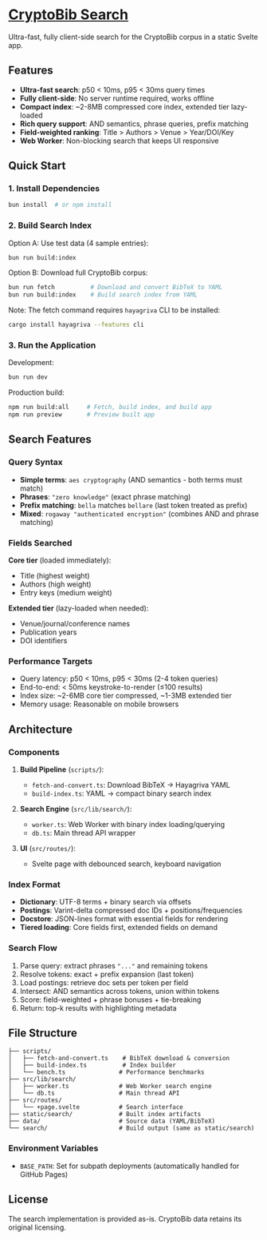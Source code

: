 # [CryptoBib Search](https://antonisraelsson.github.io/cryptobib-search/)

Ultra-fast, fully client-side search for the CryptoBib corpus in a static Svelte app.

## Features

- **Ultra-fast search**: p50 < 10ms, p95 < 30ms query times
- **Fully client-side**: No server runtime required, works offline
- **Compact index**: ~2-8MB compressed core index, extended tier lazy-loaded
- **Rich query support**: AND semantics, phrase queries, prefix matching
- **Field-weighted ranking**: Title > Authors > Venue > Year/DOI/Key
- **Web Worker**: Non-blocking search that keeps UI responsive

## Quick Start

### 1. Install Dependencies

```bash
bun install  # or npm install
```

### 2. Build Search Index

Option A: Use test data (4 sample entries):
```bash
bun run build:index
```

Option B: Download full CryptoBib corpus:
```bash
bun run fetch          # Download and convert BibTeX to YAML
bun run build:index    # Build search index from YAML
```

Note: The fetch command requires `hayagriva` CLI to be installed:
```bash
cargo install hayagriva --features cli
```

### 3. Run the Application

Development:
```bash
bun run dev
```

Production build:
```bash
npm run build:all     # Fetch, build index, and build app
npm run preview       # Preview built app
```

## Search Features

### Query Syntax

- **Simple terms**: `aes cryptography` (AND semantics - both terms must match)
- **Phrases**: `"zero knowledge"` (exact phrase matching)
- **Prefix matching**: `bella` matches `bellare` (last token treated as prefix)
- **Mixed**: `rogaway "authenticated encryption"` (combines AND and phrase matching)

### Fields Searched

**Core tier** (loaded immediately):
- Title (highest weight)
- Authors (high weight)  
- Entry keys (medium weight)

**Extended tier** (lazy-loaded when needed):
- Venue/journal/conference names
- Publication years
- DOI identifiers

### Performance Targets

- Query latency: p50 < 10ms, p95 < 30ms (2-4 token queries)
- End-to-end: < 50ms keystroke-to-render (≤100 results)
- Index size: ~2-6MB core tier compressed, ~1-3MB extended tier
- Memory usage: Reasonable on mobile browsers

## Architecture

### Components

1. **Build Pipeline** (`scripts/`):
   - `fetch-and-convert.ts`: Download BibTeX → Hayagriva YAML
   - `build-index.ts`: YAML → compact binary search index

2. **Search Engine** (`src/lib/search/`):
   - `worker.ts`: Web Worker with binary index loading/querying
   - `db.ts`: Main thread API wrapper

3. **UI** (`src/routes/`):
   - Svelte page with debounced search, keyboard navigation

### Index Format

- **Dictionary**: UTF-8 terms + binary search via offsets
- **Postings**: Varint-delta compressed doc IDs + positions/frequencies
- **Docstore**: JSON-lines format with essential fields for rendering
- **Tiered loading**: Core fields first, extended fields on demand

### Search Flow

1. Parse query: extract phrases `"..."` and remaining tokens
2. Resolve tokens: exact + prefix expansion (last token)
3. Load postings: retrieve doc sets per token per field
4. Intersect: AND semantics across tokens, union within tokens
5. Score: field-weighted + phrase bonuses + tie-breaking
6. Return: top-k results with highlighting metadata

## File Structure

```
├── scripts/
│   ├── fetch-and-convert.ts    # BibTeX download & conversion
│   ├── build-index.ts          # Index builder
│   └── bench.ts               # Performance benchmarks
├── src/lib/search/
│   ├── worker.ts              # Web Worker search engine  
│   └── db.ts                  # Main thread API
├── src/routes/
│   └── +page.svelte           # Search interface
├── static/search/             # Built index artifacts
├── data/                      # Source data (YAML/BibTeX)
└── search/                    # Build output (same as static/search)
```

### Environment Variables

- `BASE_PATH`: Set for subpath deployments (automatically handled for GitHub Pages)

## License

The search implementation is provided as-is. CryptoBib data retains its original licensing.
